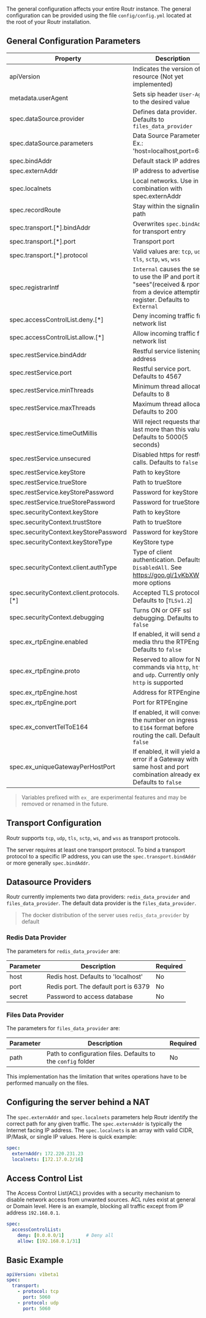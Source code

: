 The general configuration affects your entire Routr instance. The general configuration
can be provided using the file `config/config.yml` located at the root of your Routr installation.

## General Configuration Parameters

| Property | Description | Required |
| --- | --- | --- |
| apiVersion | Indicates the version of the resource (Not yet implemented) | Yes |
| metadata.userAgent| Sets sip header `User-Agent` to the desired value | No |
| spec.dataSource.provider | Defines data provider. Defaults to `files_data_provider` | No |
| spec.dataSource.parameters | Data Source Parameters. Ex.: 'host=localhost,port=6379' | No |
| spec.bindAddr | Default stack IP address  | No |
| spec.externAddr | IP address to advertise | No |
| spec.localnets | Local networks. Use in combination with spec.externAddr | No |
| spec.recordRoute | Stay within the signaling path | No |
| spec.transport.[*].bindAddr | Overwrites `spec.bindAddr` for transport entry | No |
| spec.transport.[*].port | Transport port | Yes |
| spec.transport.[*].protocol | Valid values are: `tcp`, `udp`, `tls`, `sctp`, `ws`, `wss` | Yes |
| spec.registrarIntf | `Internal` causes the server to use the IP and port it "sees"(received & rport) from a device attempting to register. Defaults to `External` | No |
| spec.accessControlList.deny.[*] | Deny incoming traffic from network list | No |
| spec.accessControlList.allow.[*] | Allow incoming traffic from network list | No |
| spec.restService.bindAddr | Restful service listening address | No |
| spec.restService.port | Restful service port. Defaults to 4567 | No |
| spec.restService.minThreads | Minimum thread allocation. Defaults to 8 | No |
| spec.restService.maxThreads | Maximum thread allocation. Defaults to 200 | No |
| spec.restService.timeOutMillis | Will reject requests that last more than this value. Defaults to 5000(5 seconds) | No |
| spec.restService.unsecured | Disabled https for restful calls. Defaults to `false` | No |
| spec.restService.keyStore | Path to keyStore | No |
| spec.restService.trueStore | Path to trueStore | No |
| spec.restService.keyStorePassword | Password for keyStore | No |
| spec.restService.trueStorePassword | Password for trueStore | No |
| spec.securityContext.keyStore | Path to keyStore  | Yes |
| spec.securityContext.trustStore | Path to trueStore  | Yes |
| spec.securityContext.keyStorePassword | Password for keyStore  | Yes |
| spec.securityContext.keyStoreType | KeyStore type  | Yes |
| spec.securityContext.client.authType | Type of client authentication. Defaults to `DisabledAll`. See https://goo.gl/1vKbXW for more options | No |
| spec.securityContext.client.protocols.[*] | Accepted TLS protocols. Defaults to [`TLSv1.2`] | No |
| spec.securityContext.debugging | Turns ON or OFF ssl debugging. Defaults to `false` | No |
| spec.ex_rtpEngine.enabled | If enabled, it will send all media thru the RTPEngine. Defaults to `false` | No |
| spec.ex_rtpEngine.proto | Reserved to allow for NG commands via `http`, `https`, and `udp`. Currently only `http` is supported | No |
| spec.ex_rtpEngine.host | Address for RTPEngine | No |
| spec.ex_rtpEngine.port | Port for RTPEngine | No |
| spec.ex_convertTelToE164 | If enabled, it will convert the number on ingress calls to `E164` format before routing the call. Defaults to `false` | No |
| spec.ex_uniqueGatewayPerHostPort | If enabled, it will yield an error if a Gateway with the same host and port combination already exists. Defaults to `false` | No |

> Variables prefixed with `ex_` are experimental features and may be removed or renamed in the future.

## Transport Configuration

Routr supports `tcp`, `udp`, `tls`, `sctp`, `ws`, and `wss` as transport protocols.

The server requires at least one transport protocol.
To bind a transport protocol to a specific IP address, you can use the `spec.transport.bindAddr` or more generally `spec.bindAddr`.

## Datasource Providers

Routr currently implements two data providers: `redis_data_provider` and `files_data_provider`. The default data provider is the `files_data_provider`.

> The docker distribution of the server uses `redis_data_provider` by default

### Redis Data Provider

The parameters for `redis_data_provider` are:

| Parameter | Description | Required |
| --- | --- | --- |
| host | Redis host. Defaults to 'localhost' | No |
| port | Redis port. The default port is 6379 | No |
| secret | Password to access database | No |

### Files Data Provider

The parameters for `files_data_provider` are:

| Parameter | Description | Required |
| --- | --- | --- |
| path | Path to configuration files. Defaults to the `config` folder | No |

This implementation has the limitation that writes operations have to be performed manually on the files.

## Configuring the server behind a NAT

The `spec.externAddr` and `spec.localnets` parameters help Routr identify the
correct path for any given traffic. The `spec.externAddr` is typically the Internet
facing IP address. The `spec.localnets` is an array with valid CIDR, IP/Mask, or single IP values.
Here is quick example:

```yaml
spec:
  externAddr: 172.220.231.23
  localnets: [172.17.0.2/16]
```

## Access Control List

The Access Control List(ACL) provides with a security mechanism to disable network
access from unwanted sources. ACL rules exist at general or Domain level. Here is an example,
blocking all traffic except from IP address `192.168.0.1`.

```yaml
spec:
  accessControlList:
    deny: [0.0.0.0/1]        # Deny all
    allow: [192.168.0.1/31]
```

## Basic Example

```yaml
apiVersion: v1beta1
spec:
  transport:
    - protocol: tcp
      port: 5060
    - protocol: udp
      port: 5060
```
